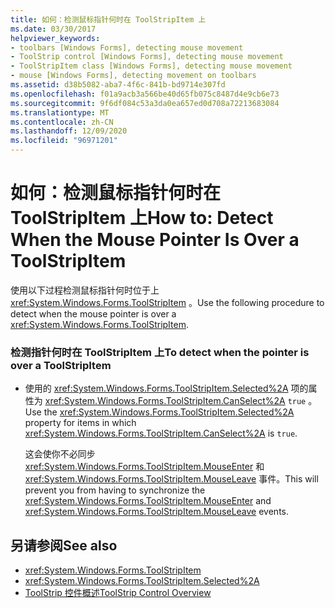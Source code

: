 ```yaml
---
title: 如何：检测鼠标指针何时在 ToolStripItem 上
ms.date: 03/30/2017
helpviewer_keywords:
- toolbars [Windows Forms], detecting mouse movement
- ToolStrip control [Windows Forms], detecting mouse movement
- ToolStripItem class [Windows Forms], detecting mouse movement
- mouse [Windows Forms], detecting movement on toolbars
ms.assetid: d38b5082-aba7-4f6c-841b-bd9714e307fd
ms.openlocfilehash: f01a9acb3a566be40d65fb075c8487d4e9cb6e73
ms.sourcegitcommit: 9f6df084c53a3da0ea657ed0d708a72213683084
ms.translationtype: MT
ms.contentlocale: zh-CN
ms.lasthandoff: 12/09/2020
ms.locfileid: "96971201"
---
```

# <a name="how-to-detect-when-the-mouse-pointer-is-over-a-toolstripitem"></a><span data-ttu-id="7a2cb-102">如何：检测鼠标指针何时在 ToolStripItem 上</span><span class="sxs-lookup"><span data-stu-id="7a2cb-102">How to: Detect When the Mouse Pointer Is Over a ToolStripItem</span></span>
<span data-ttu-id="7a2cb-103">使用以下过程检测鼠标指针何时位于上 <xref:System.Windows.Forms.ToolStripItem> 。</span><span class="sxs-lookup"><span data-stu-id="7a2cb-103">Use the following procedure to detect when the mouse pointer is over a <xref:System.Windows.Forms.ToolStripItem>.</span></span>  
  
### <a name="to-detect-when-the-pointer-is-over-a-toolstripitem"></a><span data-ttu-id="7a2cb-104">检测指针何时在 ToolStripItem 上</span><span class="sxs-lookup"><span data-stu-id="7a2cb-104">To detect when the pointer is over a ToolStripItem</span></span>  
  
- <span data-ttu-id="7a2cb-105">使用的 <xref:System.Windows.Forms.ToolStripItem.Selected%2A> 项的属性为 <xref:System.Windows.Forms.ToolStripItem.CanSelect%2A> `true` 。</span><span class="sxs-lookup"><span data-stu-id="7a2cb-105">Use the <xref:System.Windows.Forms.ToolStripItem.Selected%2A> property for items in which <xref:System.Windows.Forms.ToolStripItem.CanSelect%2A> is `true`.</span></span>  
  
     <span data-ttu-id="7a2cb-106">这会使你不必同步 <xref:System.Windows.Forms.ToolStripItem.MouseEnter> 和 <xref:System.Windows.Forms.ToolStripItem.MouseLeave> 事件。</span><span class="sxs-lookup"><span data-stu-id="7a2cb-106">This will prevent you from having to synchronize the <xref:System.Windows.Forms.ToolStripItem.MouseEnter> and <xref:System.Windows.Forms.ToolStripItem.MouseLeave> events.</span></span>  
  
## <a name="see-also"></a><span data-ttu-id="7a2cb-107">另请参阅</span><span class="sxs-lookup"><span data-stu-id="7a2cb-107">See also</span></span>

- <xref:System.Windows.Forms.ToolStripItem>
- <xref:System.Windows.Forms.ToolStripItem.Selected%2A>
- [<span data-ttu-id="7a2cb-108">ToolStrip 控件概述</span><span class="sxs-lookup"><span data-stu-id="7a2cb-108">ToolStrip Control Overview</span></span>](toolstrip-control-overview-windows-forms.md)
